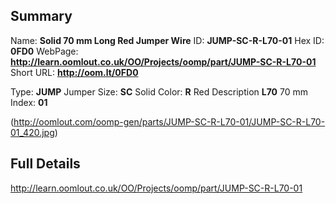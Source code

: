

 ## Summary
Name: __Solid 70 mm Long Red Jumper Wire__
ID: __JUMP-SC-R-L70-01__
Hex ID: __0FD0__
WebPage: __http://learn.oomlout.co.uk/OO/Projects/oomp/part/JUMP-SC-R-L70-01__
Short URL: __http://oom.lt/0FD0__

Type: __JUMP__ Jumper 
Size: __SC__ Solid 
Color: __R__ Red 
Description __L70__ 70 mm 
Index: __01__


(http://oomlout.com/oomp-gen/parts/JUMP-SC-R-L70-01/JUMP-SC-R-L70-01_420.jpg)


 ## Full Details
 http://learn.oomlout.co.uk/OO/Projects/oomp/part/JUMP-SC-R-L70-01














